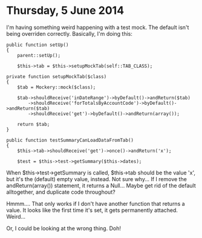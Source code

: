 Thursday, 5 June 2014
=======================

I'm having something weird happening with a test mock. The default isn't being overriden correctly. Basically, I'm doing this:


    public function setUp()
    {
        parent::setUp();

        $this->tab = $this->setupMockTab(self::TAB_CLASS);

    private function setupMockTab($class)
    {
        $tab = Mockery::mock($class);

        $tab->shouldReceive('inDateRange')->byDefault()->andReturn($tab)
            ->shouldReceive('forTotalsByAccountCode')->byDefault()->andReturn($tab)
            ->shouldReceive('get')->byDefault()->andReturn(array());

        return $tab;
    }

    public function testSummaryCanLoadDataFromTab()
    {
        $this->tab->shouldReceive('get')->once()->andReturn('x');

        $test = $this->test->getSummary($this->dates);

When $this->test->getSummary is called, $this->tab should be the value 'x', but it's the (default) empty value, instead. Not sure why... If I remove the andReturn(array()) statement, it returns a Null... Maybe get rid of the default alltogether, and duplicate code throughout?

Hmmm.... That only works if I don't have another function that returns a value. It looks like the first time it's set, it gets permanently attached. Weird...

Or, I could be looking at the wrong thing. Doh!


